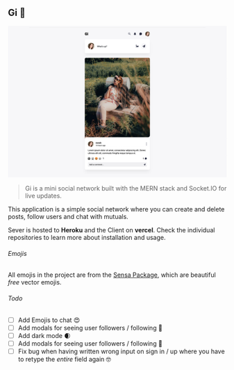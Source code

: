 ## Gi 🥰
![Thumbnail](https://github.com/norahmaria/gi-client/blob/main/public/thumbnail.png?raw=true)

> Gi is a mini social network built with the MERN stack and Socket.IO for live updates.

This application is a simple social network where you can create and delete posts, follow users and chat with mutuals. 

Sever is hosted to **Heroku** and the Client on **vercel**. Check the individual repositories to learn more about installation and usage.
###### Emojis
All emojis in the project are from the [Sensa Package](https://sensa.co/emoji/), which are beautiful *free* vector emojis.
###### Todo
- [ ] Add Emojis to chat 😍
- [ ] Add modals for seeing user followers / following 🤩
- [ ] Add dark mode 🌒
- [ ] Add modals for seeing user followers / following 🤩
- [ ] Fix bug when having written wrong input on sign in / up where you have to retype the *entire* field again 🤓